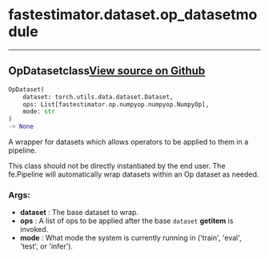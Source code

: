 # fastestimator.dataset.op_dataset<span class="tag">module</span>
---
## OpDataset<span class="tag">class</span><a class="sourcelink" href=https://github.com/fastestimator/fastestimator/blob/r1.1/fastestimator/dataset/op_dataset.py/#L28-L70>View source on Github</a>
```python
OpDataset(
	dataset: torch.utils.data.dataset.Dataset,
	ops: List[fastestimator.op.numpyop.numpyop.NumpyOp],
	mode: str
)
-> None
```
A wrapper for datasets which allows operators to be applied to them in a pipeline.

This class should not be directly instantiated by the end user. The fe.Pipeline will automatically wrap datasets
within an Op dataset as needed.


<h3>Args:</h3>

* **dataset** :  The base dataset to wrap.
* **ops** :  A list of ops to be applied after the base `dataset` __getitem__ is invoked.
* **mode** :  What mode the system is currently running in ('train', 'eval', 'test', or 'infer').



